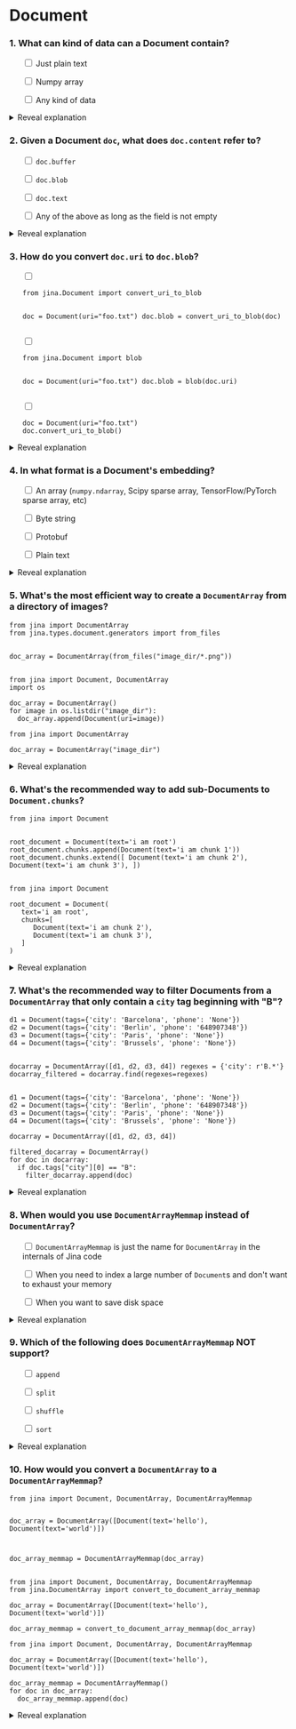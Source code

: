 # Document
<h3> 1. What can kind of data can a Document contain? </h3>
<ul>
<p> <input type="checkbox"> Just plain text </p>
<p> <input type="checkbox"> Numpy array </p>
<p> <input type="checkbox"> Any kind of data </p>
</ul>
<details>
<summary>Reveal explanation</summary>
<p>
<p><a href="https://docs.jina.ai/fundamentals/document/document-api/#document-content">A Document can contain <em>any</em> kind of data that can be stored digitally</a>. Text, graphics, audio, video, amino acids, 3D meshes, Numpy arrays, you name it.</p>

</p>
</details>
<h3> 2. Given a Document <code>doc</code>, what does <code>doc.content</code> refer to? </h3>
<ul>
<p> <input type="checkbox"> <code>doc.buffer</code> </p>
<p> <input type="checkbox"> <code>doc.blob</code> </p>
<p> <input type="checkbox"> <code>doc.text</code> </p>
<p> <input type="checkbox"> Any of the above as long as the field is not empty </p>
</ul>
<details>
<summary>Reveal explanation</summary>
<p>
<p><a href="https://docs.jina.ai/fundamentals/document/document-api/#document-content"><code>doc.content</code></a> is an alias that points to whatever attribute contains data. At any given point only <code>.buffer</code>, <code>.blob</code> or <code>.text</code> can contain data. Setting one of these attributes will unset any of the others that were previously in use.</p>

</p>
</details>
<h3> 3. How do you convert <code>doc.uri</code> to <code>doc.blob</code>? </h3>
<ul>
<p> <input type="checkbox"> <pre><code class="language-python">from jina.Document import convert_uri_to_blob

doc = Document(uri=&quot;foo.txt&quot;)
doc.blob = convert_uri_to_blob(doc)
</code></pre>
 </p>
<p> <input type="checkbox"> <pre><code class="language-python">from jina.Document import blob

doc = Document(uri=&quot;foo.txt&quot;)
doc.blob = blob(doc.uri)
</code></pre>
 </p>
<p> <input type="checkbox"> <pre><code class="language-python">doc = Document(uri=&quot;foo.txt&quot;)
doc.convert_uri_to_blob()
</code></pre>
 </p>
</ul>
<details>
<summary>Reveal explanation</summary>
<p>
<p>Converting to a blob is a built-in method of a <code>Document</code> object (as are many other <a href="https://docs.jina.ai/fundamentals/document/document-api/#conversion-from-uri-to-content"><code>.convert_x_to_y</code> methods</a>)</p>

</p>
</details>
<h3> 4. In what format is a Document&#39;s embedding? </h3>
<ul>
<p> <input type="checkbox"> An array (<code>numpy.ndarray</code>, Scipy sparse array, TensorFlow/PyTorch sparse array, etc) </p>
<p> <input type="checkbox"> Byte string </p>
<p> <input type="checkbox"> Protobuf </p>
<p> <input type="checkbox"> Plain text </p>
</ul>
<details>
<summary>Reveal explanation</summary>
<p>
<p>An embedding is a multi-dimensional representation of a Document. <a href="https://docs.jina.ai/fundamentals/document/document-api/#document-embedding">You can assign any Numpy ndarray as a Document’s embedding or use other array formats for sparse embeddings</a>.</p>

</p>
</details>
<h3> 5. What&#39;s the most efficient way to create a <code>DocumentArray</code> from a directory of images? </h3>
<pre><code class="language-python">from jina import DocumentArray
from jina.types.document.generators import from_files

doc_array = DocumentArray(from_files(&quot;image_dir/*.png&quot;))
</code></pre>
<pre><code class="language-python">from jina import Document, DocumentArray
import os

doc_array = DocumentArray()
for image in os.listdir(&quot;image_dir&quot;):
  doc_array.append(Document(uri=image))
</code></pre>
<pre><code class="language-python">from jina import DocumentArray

doc_array = DocumentArray(&quot;image_dir&quot;)
</code></pre>
<details>
<summary>Reveal explanation</summary>
<p>
<p>Many generators can be imported from <code>jina.types.document.generators</code> to easily create <code>DocumentArrays</code> of <a href="https://docs.jina.ai/fundamentals/document/document-api/#construct-from-json-csv-ndarray-and-files">different data types</a>.</p>

</p>
</details>
<h3> 6. What&#39;s the recommended way to add sub-Documents to <code>Document.chunks</code>? </h3>
<pre><code class="language-python">from jina import Document

root_document = Document(text=&#39;i am root&#39;)
root_document.chunks.append(Document(text=&#39;i am chunk 1&#39;))
root_document.chunks.extend([
   Document(text=&#39;i am chunk 2&#39;),
   Document(text=&#39;i am chunk 3&#39;),
])
</code></pre>
<pre><code class="language-python">from jina import Document

root_document = Document(
   text=&#39;i am root&#39;,
   chunks=[
      Document(text=&#39;i am chunk 2&#39;),
      Document(text=&#39;i am chunk 3&#39;),
   ]
)
</code></pre>
<details>
<summary>Reveal explanation</summary>
<p>
<p>When adding sub-Documents to Document.chunks, <a href="https://docs.jina.ai/fundamentals/document/document-api/#caveat-order-matters">do not create them in one line to keep recursive document structure correct</a>. This is because chunks use ref_doc to control its granularity, at chunk creation time, it didn’t know anything about its parent, and will get a wrong granularity value.</p>

</p>
</details>
<h3> 7. What&#39;s the recommended way to filter Documents from a <code>DocumentArray</code> that only contain a <code>city</code> tag beginning with &quot;B&quot;? </h3>
<pre><code class="language-python">d1 = Document(tags={&#39;city&#39;: &#39;Barcelona&#39;, &#39;phone&#39;: &#39;None&#39;})
d2 = Document(tags={&#39;city&#39;: &#39;Berlin&#39;, &#39;phone&#39;: &#39;648907348&#39;})
d3 = Document(tags={&#39;city&#39;: &#39;Paris&#39;, &#39;phone&#39;: &#39;None&#39;})
d4 = Document(tags={&#39;city&#39;: &#39;Brussels&#39;, &#39;phone&#39;: &#39;None&#39;})

docarray = DocumentArray([d1, d2, d3, d4])
regexes = {&#39;city&#39;: r&#39;B.*&#39;}
docarray_filtered = docarray.find(regexes=regexes)
</code></pre>
<pre><code class="language-python">d1 = Document(tags={&#39;city&#39;: &#39;Barcelona&#39;, &#39;phone&#39;: &#39;None&#39;})
d2 = Document(tags={&#39;city&#39;: &#39;Berlin&#39;, &#39;phone&#39;: &#39;648907348&#39;})
d3 = Document(tags={&#39;city&#39;: &#39;Paris&#39;, &#39;phone&#39;: &#39;None&#39;})
d4 = Document(tags={&#39;city&#39;: &#39;Brussels&#39;, &#39;phone&#39;: &#39;None&#39;})

docarray = DocumentArray([d1, d2, d3, d4])

filtered_docarray = DocumentArray()
for doc in docarray:
  if doc.tags[&quot;city&quot;][0] == &quot;B&quot;:
    filter_docarray.append(doc)
</code></pre>
<details>
<summary>Reveal explanation</summary>
<p>
<p>DocumentArray provides function <a href="https://docs.jina.ai/fundamentals/document/documentarray-api/#advanced-filtering-via-find">.find</a> that finds the Documents in the DocumentArray whose tag values match a dictionary of user provided regular expressions. Since a Document can have many tags, the function expects one regular expression for each tag that a user wants to consider.</p>

</p>
</details>
<h3> 8. When would you use <code>DocumentArrayMemmap</code> instead of <code>DocumentArray</code>? </h3>
<ul>
<p> <input type="checkbox"> <code>DocumentArrayMemmap</code> is just the name for <code>DocumentArray</code> in the internals of Jina code </p>
<p> <input type="checkbox"> When you need to index a large number of <code>Document</code>s and don&#39;t want to exhaust your memory </p>
<p> <input type="checkbox"> When you want to save disk space </p>
</ul>
<details>
<summary>Reveal explanation</summary>
<p>
<p>When your DocumentArray object contains a large number of Document, holding it in memory can be very demanding. You may want to use <a href="https://docs.jina.ai/fundamentals/document/documentarraymemmap-api/">DocumentArrayMemmap</a> to alleviate this issue.</p>

</p>
</details>
<h3> 9. Which of the following does <code>DocumentArrayMemmap</code> NOT support? </h3>
<ul>
<p> <input type="checkbox"> <code>append</code> </p>
<p> <input type="checkbox"> <code>split</code> </p>
<p> <input type="checkbox"> <code>shuffle</code> </p>
<p> <input type="checkbox"> <code>sort</code> </p>
</ul>
<details>
<summary>Reveal explanation</summary>
<p>
<p>The API of <code>DocumentArrayMemmap</code> is almost the same as <code>DocumentArray</code>, but with a <a href="https://docs.jina.ai/fundamentals/document/documentarraymemmap-api/#api-side-by-side-vs-documentarray">few key differences</a>.</p>

</p>
</details>
<h3> 10. How would you convert a <code>DocumentArray</code> to a <code>DocumentArrayMemmap</code>? </h3>
<pre><code class="language-python">from jina import Document, DocumentArray, DocumentArrayMemmap

doc_array = DocumentArray([Document(text=&#39;hello&#39;), Document(text=&#39;world&#39;)])

doc_array_memmap = DocumentArrayMemmap(doc_array)
</code></pre>
<pre><code class="language-python">from jina import Document, DocumentArray, DocumentArrayMemmap
from jina.DocumentArray import convert_to_document_array_memmap

doc_array = DocumentArray([Document(text=&#39;hello&#39;), Document(text=&#39;world&#39;)])

doc_array_memmap = convert_to_document_array_memmap(doc_array)
</code></pre>
<pre><code class="language-python">from jina import Document, DocumentArray, DocumentArrayMemmap

doc_array = DocumentArray([Document(text=&#39;hello&#39;), Document(text=&#39;world&#39;)])

doc_array_memmap = DocumentArrayMemmap()
for doc in doc_array:
  doc_array_memmap.append(doc)
</code></pre>
<details>
<summary>Reveal explanation</summary>
<p>
<p><a href="https://docs.jina.ai/fundamentals/document/documentarraymemmap-api/#convert-to-from-documentarray">Converting a <code>DocumentArray</code> to a <code>DocumentMemmapArray</code></a> is just a matter of <a href="https://www.w3schools.com/python/python_casting.asp">casting</a>.</p>

</p>
</details>

